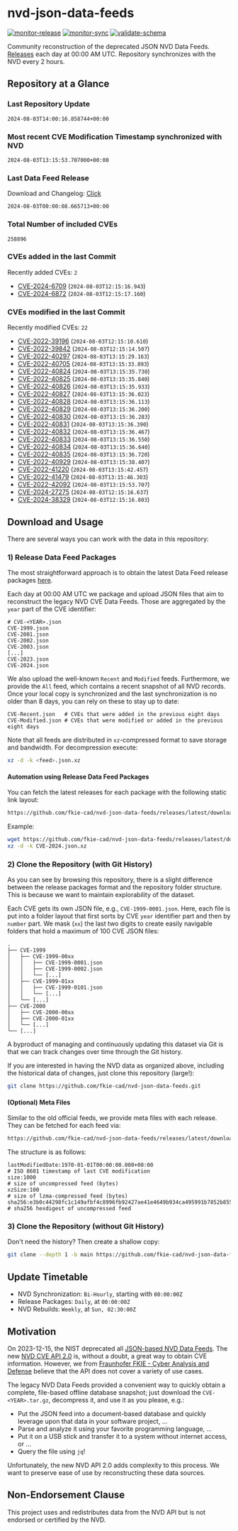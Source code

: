 # nvd-json-data-feeds

[![monitor-release](https://github.com/fkie-cad/nvd-json-data-feeds/actions/workflows/monitor_release.yml/badge.svg)](https://github.com/fkie-cad/nvd-json-data-feeds/actions/workflows/monitor_release.yml)
[![monitor-sync](https://github.com/fkie-cad/nvd-json-data-feeds/actions/workflows/monitor_sync.yml/badge.svg)](https://github.com/fkie-cad/nvd-json-data-feeds/actions/workflows/monitor_sync.yml)
[![validate-schema](https://github.com/fkie-cad/nvd-json-data-feeds/actions/workflows/validate_schema.yml/badge.svg)](https://github.com/fkie-cad/nvd-json-data-feeds/actions/workflows/validate_schema.yml)

Community reconstruction of the deprecated JSON NVD Data Feeds.
[Releases](https://github.com/fkie-cad/nvd-json-data-feeds/releases/latest) each day at 00:00 AM UTC.
Repository synchronizes with the NVD every 2 hours.

## Repository at a Glance

### Last Repository Update

```plain
2024-08-03T14:00:16.858744+00:00
```

### Most recent CVE Modification Timestamp synchronized with NVD

```plain
2024-08-03T13:15:53.707000+00:00
```

### Last Data Feed Release

Download and Changelog: [Click](https://github.com/fkie-cad/nvd-json-data-feeds/releases/latest)

```plain
2024-08-03T00:00:08.665713+00:00
```

### Total Number of included CVEs

```plain
258896
```

### CVEs added in the last Commit

Recently added CVEs: `2`

- [CVE-2024-6709](CVE-2024/CVE-2024-67xx/CVE-2024-6709.json) (`2024-08-03T12:15:16.943`)
- [CVE-2024-6872](CVE-2024/CVE-2024-68xx/CVE-2024-6872.json) (`2024-08-03T12:15:17.160`)


### CVEs modified in the last Commit

Recently modified CVEs: `22`

- [CVE-2022-39196](CVE-2022/CVE-2022-391xx/CVE-2022-39196.json) (`2024-08-03T12:15:10.610`)
- [CVE-2022-39842](CVE-2022/CVE-2022-398xx/CVE-2022-39842.json) (`2024-08-03T12:15:14.507`)
- [CVE-2022-40297](CVE-2022/CVE-2022-402xx/CVE-2022-40297.json) (`2024-08-03T13:15:29.163`)
- [CVE-2022-40705](CVE-2022/CVE-2022-407xx/CVE-2022-40705.json) (`2024-08-03T13:15:33.893`)
- [CVE-2022-40824](CVE-2022/CVE-2022-408xx/CVE-2022-40824.json) (`2024-08-03T13:15:35.730`)
- [CVE-2022-40825](CVE-2022/CVE-2022-408xx/CVE-2022-40825.json) (`2024-08-03T13:15:35.840`)
- [CVE-2022-40826](CVE-2022/CVE-2022-408xx/CVE-2022-40826.json) (`2024-08-03T13:15:35.933`)
- [CVE-2022-40827](CVE-2022/CVE-2022-408xx/CVE-2022-40827.json) (`2024-08-03T13:15:36.023`)
- [CVE-2022-40828](CVE-2022/CVE-2022-408xx/CVE-2022-40828.json) (`2024-08-03T13:15:36.113`)
- [CVE-2022-40829](CVE-2022/CVE-2022-408xx/CVE-2022-40829.json) (`2024-08-03T13:15:36.200`)
- [CVE-2022-40830](CVE-2022/CVE-2022-408xx/CVE-2022-40830.json) (`2024-08-03T13:15:36.283`)
- [CVE-2022-40831](CVE-2022/CVE-2022-408xx/CVE-2022-40831.json) (`2024-08-03T13:15:36.390`)
- [CVE-2022-40832](CVE-2022/CVE-2022-408xx/CVE-2022-40832.json) (`2024-08-03T13:15:36.467`)
- [CVE-2022-40833](CVE-2022/CVE-2022-408xx/CVE-2022-40833.json) (`2024-08-03T13:15:36.550`)
- [CVE-2022-40834](CVE-2022/CVE-2022-408xx/CVE-2022-40834.json) (`2024-08-03T13:15:36.640`)
- [CVE-2022-40835](CVE-2022/CVE-2022-408xx/CVE-2022-40835.json) (`2024-08-03T13:15:36.720`)
- [CVE-2022-40929](CVE-2022/CVE-2022-409xx/CVE-2022-40929.json) (`2024-08-03T13:15:38.407`)
- [CVE-2022-41220](CVE-2022/CVE-2022-412xx/CVE-2022-41220.json) (`2024-08-03T13:15:42.457`)
- [CVE-2022-41479](CVE-2022/CVE-2022-414xx/CVE-2022-41479.json) (`2024-08-03T13:15:46.303`)
- [CVE-2022-42092](CVE-2022/CVE-2022-420xx/CVE-2022-42092.json) (`2024-08-03T13:15:53.707`)
- [CVE-2024-27275](CVE-2024/CVE-2024-272xx/CVE-2024-27275.json) (`2024-08-03T12:15:16.637`)
- [CVE-2024-38329](CVE-2024/CVE-2024-383xx/CVE-2024-38329.json) (`2024-08-03T12:15:16.803`)


## Download and Usage

There are several ways you can work with the data in this repository:

### 1) Release Data Feed Packages

The most straightforward approach is to obtain the latest Data Feed release packages [here](https://github.com/fkie-cad/nvd-json-data-feeds/releases/latest).

Each day at 00:00 AM UTC we package and upload JSON files that aim to reconstruct the legacy NVD CVE Data Feeds.
Those are aggregated by the `year` part of the CVE identifier:

```
# CVE-<YEAR>.json
CVE-1999.json
CVE-2001.json
CVE-2002.json
CVE-2003.json
[...]
CVE-2023.json
CVE-2024.json
```

We also upload the well-known `Recent` and `Modified` feeds.
Furthermore, we provide the `All` feed, which contains a recent snapshot of all NVD records.
Once your local copy is synchronized and the last synchronization is no older than 8 days, you can rely on these to stay up to date:

```plain
CVE-Recent.json   # CVEs that were added in the previous eight days
CVE-Modified.json # CVEs that were modified or added in the previous eight days
```

Note that all feeds are distributed in `xz`-compressed format to save storage and bandwidth.
For decompression execute:

```sh
xz -d -k <feed>.json.xz
```

#### Automation using Release Data Feed Packages

You can fetch the latest releases for each package with the following static link layout:

```sh
https://github.com/fkie-cad/nvd-json-data-feeds/releases/latest/download/CVE-<YEAR>.json.xz
```

Example:

```sh
wget https://github.com/fkie-cad/nvd-json-data-feeds/releases/latest/download/CVE-2024.json.xz
xz -d -k CVE-2024.json.xz
```

### 2) Clone the Repository (with Git History)

As you can see by browsing this repository, there is a slight difference between the release packages format and the repository folder structure.
This is because we want to maintain explorability of the dataset.

Each CVE gets its own JSON file, e.g., `CVE-1999-0001.json`.
Here, each file is put into a folder layout that first sorts by CVE `year` identifier part and then by `number` part.
We mask (`xx`) the last two digits to create easily navigable folders that hold a maximum of 100 CVE JSON files:

```plain
.
├── CVE-1999
│   ├── CVE-1999-00xx
│   │   ├── CVE-1999-0001.json
│   │   ├── CVE-1999-0002.json
│   │   └── [...]
│   ├── CVE-1999-01xx
│   │   ├── CVE-1999-0101.json
│   │   └── [...]
│   └── [...]
├── CVE-2000
│   ├── CVE-2000-00xx
│   ├── CVE-2000-01xx
│   └── [...]
└── [...]
```

A byproduct of managing and continuously updating this dataset via Git is that we can track changes over time through the Git history.

If you are interested in having the NVD data as organized above, including the historical data of changes, just clone this repository (large!):

```sh
git clone https://github.com/fkie-cad/nvd-json-data-feeds.git
```

#### (Optional) Meta Files

Similar to the old official feeds, we provide meta files with each release. They can be fetched for each feed via:

```sh
https://github.com/fkie-cad/nvd-json-data-feeds/releases/latest/download/CVE-<YEAR>.meta
```

The structure is as follows:

```plain
lastModifiedDate:1970-01-01T00:00:00.000+00:00                          # ISO 8601 timestamp of last CVE modification
size:1000                                                               # size of uncompressed feed (bytes)
xzSize:100                                                              # size of lzma-compressed feed (bytes)
sha256:e3b0c44298fc1c149afbf4c8996fb92427ae41e4649b934ca495991b7852b855 # sha256 hexdigest of uncompressed feed
```

### 3) Clone the Repository (without Git History)

Don't need the history? Then create a shallow copy:

```sh
git clone --depth 1 -b main https://github.com/fkie-cad/nvd-json-data-feeds.git
```


## Update Timetable

* NVD Synchronization: `Bi-Hourly`, starting with `00:00:00Z`
* Release Packages: `Daily`, at `00:00:00Z`
* NVD Rebuilds: `Weekly`, at `Sun, 02:30:00Z`


## Motivation

On 2023-12-15, the NIST deprecated all [JSON-based NVD Data Feeds](https://nvd.nist.gov/vuln/data-feeds#divRetirementBanner-1).
The new [NVD CVE API 2.0](https://nvd.nist.gov/developers/vulnerabilities) is, without a doubt, a great way to obtain CVE information.
However, we from [Fraunhofer FKIE - Cyber Analysis and Defense](https://www.fkie.fraunhofer.de/en/departments/cad.html) believe that the API does not cover a variety of use cases.

The legacy NVD Data Feeds provided a convenient way to quickly obtain a complete, file-based offline database snapshot; just download the `CVE-<YEAR>.tar.gz`, decompress it, and use it as you please, e.g.:

- Put the JSON feed into a document-based database and quickly leverage upon that data in your software project, ...
- Parse and analyze it using your favorite programming language, ...
- Put it on a USB stick and transfer it to a system without internet access, or ...
- Query the file using `jq`!

Unfortunately, the new NVD API 2.0 adds complexity to this process.
We want to preserve ease of use by reconstructing these data sources.

## Non-Endorsement Clause

This project uses and redistributes data from the NVD API but is not endorsed or certified by the NVD.